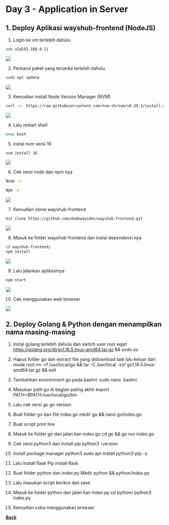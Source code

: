 # Day 3 - Application in Server

## 1. Deploy Aplikasi wayshub-frontend (NodeJS)

1.	Login ke vm terlebih dahulu
```bash
ssh al@192.168.0.11
``` 
<img src="images/image001.png">
 
2.	Perbarui paket yang tersedia terlebih dahulu
```bash
sudo apt update
``` 
<img src="images/image002.png">

3.	Kemudian install Node Version Manager (NVM)
```bash
curl -o- https://raw.githubusercontent.com/nvm-sh/nvm/v0.39.3/install.sh | bash
``` 
<img src="images/image003.png">

4.	Lalu restart shell
```bash
exec bash
```

5.	Instal nvm versi 16
```bash
nvm install 16
```
<img src="images/image005.png">
 
6.	Cek versi node dan npm nya
```bash
Node -v
```
```bash
Npm -v
```
<img src="images/image006.png">
 
7.	Kemudian clone wayshub-frontend
```bash
Git clone https://github.com/dumbwaysdev/wayshub-frontend.git
```
<img src="images/image007.png">
 
8.	Masuk ke folder wayshub-frontend dan instal dependensi nya
```bash
cd wayshub-frontend/
npm install
```
<img src="images/image008.png">
 
9.	Lalu jalankan aplikasinya
```bash
npm start
```
<img src="images/image009.png">
 
10.	Cek menggunakan web browser
<img src="images/image010.png">
 
## 2. Deploy Golang & Python dengan menampilkan nama masing-masing

1.	Instal golang terlebih dahulu dan switch user root
wget https://golang.org/dl/go1.16.5.linux-amd64.tar.gz && sudo su
 
2.	Hapus folder go dan extract file yang didownload tadi lalu keluar dari mode root
rm -rf /usr/local/go && tar -C /usr/local -xzf go1.16.5.linux-amd64.tar.gz && exit
 
3.	Tambahkan environment go pada bashrc
sudo nano .bashrc
 
4.	Masukan path go di bagian paling akhir
export PATH=$PATH:/usr/local/go/bin
 

5.	Lalu cek versi go
go version
 
6.	Buat folder go dan file index.go
mkdir go && nano go/index.go 
7.	Buat script print line
 
8.	Masuk ke folder go dan jalan kan index.go
cd go && go run index.go
 

9.	Cek versi python3 dan install pip
python3 –version
 
10.	Install package manager python3
sudo apt install python3-pip -y
 
11.	Lalu install flask
Pip install flask
 
12.	Buat folder python dan index.py
Mkdir python && python/index.py
13.	Lalu masukan script berikut dan save
 
14.	Masuk ke folder python dan jalan kan index.py
cd python/
python3 index.py
 
15.	Kemudian coba menggunakan browser
 




[**Back**](../../README.md)
